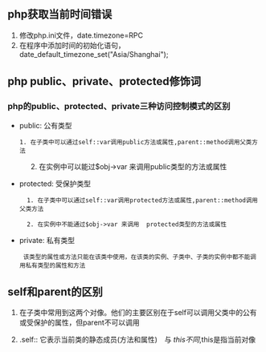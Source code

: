## php获取当前时间错误

   1. 修改php.ini文件，date.timezone=RPC
   2. 在程序中添加时间的初始化语句，date_default_timezone_set("Asia/Shanghai"); 
   
## php public、private、protected修饰词

### php的public、protected、private三种访问控制模式的区别 

* public: 公有类型

      1. 在子类中可以通过self::var调用public方法或属性,parent::method调用父类方法
      
　　　 2. 在实例中可以能过$obj->var 来调用public类型的方法或属性
    
* protected: 受保护类型

        1. 在子类中可以通过self::var调用protected方法或属性,parent::method调用父类方法
        
        2. 在实例中不能通过$obj->var 来调用  protected类型的方法或属性
        
* private: 私有类型

       该类型的属性或方法只能在该类中使用，在该类的实例、子类中、子类的实例中都不能调用私有类型的属性和方法
       
## self和parent的区别

  1. 在子类中常用到这两个对像。他们的主要区别在于self可以调用父类中的公有或受保护的属性，但parent不可以调用
  
  2. .self:: 它表示当前类的静态成员(方法和属性)　与 $this　不同,$this是指当前对像
